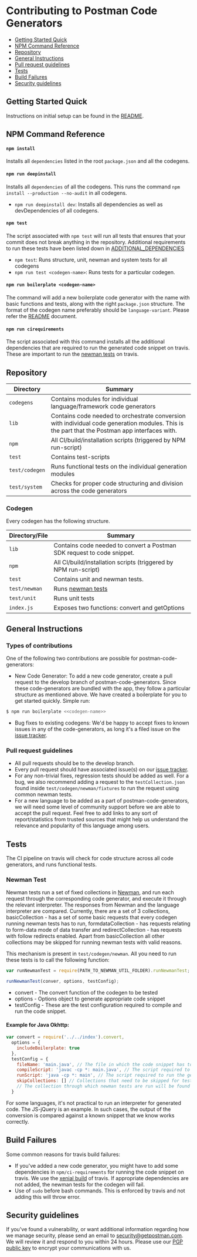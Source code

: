 
# Contributing to Postman Code Generators



  - [Getting Started Quick](#getting-started-quick)
  - [NPM Command Reference](#npm-command-reference)
  - [Repository](#repository)
  - [General Instructions](#general-instructions)
  - [Pull request guidelines](#pull-request-guidelines)
  - [Tests](#tests)
  - [Build Failures](build-failures)
  - [Security guidelines](security-guidelines)

## Getting Started Quick

Instructions on initial setup can be found in the [README](/README.md).

## NPM Command Reference

#### `npm install`

Installs all `dependencies` listed in the root `package.json` and all the codegens.

#### `npm run deepinstall`

Installs all `dependencies` of all the codegens. This runs the command `npm install --production --no-audit` in all codegens.

* `npm run deepinstall dev`: Installs all dependencies as well as devDependencies of all codegens.

#### `npm test`

The script associated with `npm test` will run all tests that ensures that your commit does not break anything in the
repository. Additional requirements to run these tests have been listed down in [ADDITIONAL_DEPENDENCIES](/ADDITIONAL_DEPENDENCIES.md)

* `npm test`: Runs structure, unit, newman and system tests for all codegens
* `npm run test <codegen-name>`: Runs tests for a particular codegen.


#### `npm run boilerplate <codegen-name>`

The command will add a new boilerplate code generator with the name <codegen-name> with basic functions and tests, along with the right `package.json` structure. The format of the codegen name preferably should be `language-variant`. Please refer the [README](https://github.com/postmanlabs/postman-code-generators/blob/master/README.md) document.

#### `npm run cirequirements`

The script associated with this command installs all the additional dependencies that are required to run the generated code snippet on travis. These are important to run the [newman tests](#tests) on travis. 

## Repository

Directory               | Summary
------------------------|-----------------------------------------------------------------------------------------------
`codegens`              | Contains modules for individual language/framework code generators
`lib`                   | Contains code needed to orchestrate conversion with individual code generation modules. This is the part that the Postman app interfaces with.
`npm`                   | All CI/build/installation scripts (triggered by NPM run-script)
`test`                  | Contains test-scripts
`test/codegen`          | Runs functional tests on the individual generation modules
`test/system`           | Checks for proper code structuring and division across the code generators

### Codegen

Every codegen has the following structure.

Directory/File          | Summary
------------------------|-----------------------------------------------------------------------------------------------
`lib`                   | Contains code needed to convert a Postman SDK request to code snippet.
`npm`                   | All CI/build/installation scripts (triggered by NPM run-script)
`test`                  | Contains unit and newman tests.
`test/newman`           | Runs [newman tests](#tests) 
`test/unit`             | Runs unit tests
`index.js`              | Exposes two functions: convert and getOptions

## General Instructions

### Types of contributions
One of the following two contributions are possible for postman-code-generators:
  - New Code Generator: To add a new code generator, create a pull request to the develop branch of postman-code-generators. Since these code-generators are bundled with the app, they follow a particular structure as mentioned above. We have created a boilerplate for you to get started quickly. Simple run:
  
  ```bash
  $ npm run boilerplate <<codegen-name>>
  ```

  - Bug fixes to existing codegens: We'd be happy to accept fixes to known issues in any of the code-generators, as long it's a filed issue on the [issue tracker](https://github.com/postmanlabs/postman-code-generators/issues). 

### Pull request guidelines

  - All pull requests should be to the develop branch. 
  - Every pull request should have associated issue(s) on our [issue tracker](https://github.com/postmanlabs/postman-code-generators/issues).
  - For any non-trivial fixes, regression tests should be added as well. For a bug, we also recommend adding a request to the `testCollection.json` found inside `test/codegen/newman/fixtures` to run the request using common newman tests.
  - For a new language to be added as a part of postman-code-generators, we will need some level of community support before we are able to accept the pull request. Feel free to add links to any sort of report/statistics from trusted sources that might help us understand the relevance and popularity of this language among users.


## Tests
The CI pipeline on travis will check for code structure across all code generators, and runs functional tests. 

### Newman Test 

Newman tests run a set of fixed collections in [Newman](https://github.com/postmanlabs/newman), and run each request through the corresponding code generator, and execute it through the relevant interpreter. The responses from Newman and the language interpreter are compared. Currently, there are a set of 3 collections, basicCollection - has a set of some basic requests that every codegen running newman tests has to run, formdataCollection - has requests relating to form-data mode of data transfer and redirectCollection - has requests with follow redirects enabled. Apart from basicCollection all other collections may be skipped for running newman tests with valid reasons.

This mechanism is present in `test/codegen/newman`. All you need to run these tests is to call the following function:

```js
var runNewmanTest = require(PATH_TO_NEWMAN_UTIL_FOLDER).runNewmanTest;

runNewmanTest(conver, options, testConfig);
```
* convert - The convert function of the codegen to be tested
* options - Options object to generate appropriate code snippet
* testConfig - These are the test configuration required to compile and run the code snippet.

#### Example for Java Okhttp: 
```js
var convert = require('../../index').convert,
  options = {
    includeBoilerplate: true
  },
  testConfig = {
    fileName: 'main.java', // The file in which the code snippet has to be saved to later compile and run
    compileScript: 'javac -cp *: main.java', // The script required to compile generated code snippet.
    runScript: 'java -cp *: main', // The script required to run the generated code snippet.
    skipCollections: [] // Collections that need to be skipped for testing for a particular codegen.
    // The collection through which newman tests are run will be found inside the `test/codegen/newman/fixtures`. 
  }
```

For some languages, it's not practical to run an interpreter for generated code. The JS-jQuery is an example. In such cases, the output of the conversion is compared against a known snippet that we know works correctly.

## Build Failures
Some common reasons for travis build failures:
- If you've added a new code generator, you might have to add some dependencies in `npm/ci-requirements` for running the code snippet on travis. We use the [xenial build](https://docs.travis-ci.com/user/reference/xenial/) of travis. If appropriate dependencies are not added, the newman tests for the codegen will fail.
- Use of `sudo` before bash commands. This is enforced by travis and not adding this will throw error.

## Security guidelines
If you've found a vulnerability, or want additional information regarding how we manage security, please send an email to security@getpostman.com. We will review it and respond to you within 24 hours. Please use our [PGP public key](https://assets.getpostman.com/getpostman/documents/publickey.txt) to encrypt your communications with us.

